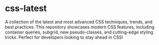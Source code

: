 # css-latest
A collection of the latest and most advanced CSS techniques, trends, and best practices. This repository showcases modern CSS features, including container queries, subgrid, new pseudo-classes, and cutting-edge styling tricks. Perfect for developers looking to stay ahead in CSS!
